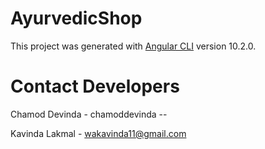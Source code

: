# AyurvedicShop

This project was generated with [Angular CLI](https://github.com/angular/angular-cli) version 10.2.0.

# Contact Developers

Chamod Devinda - chamoddevinda  --

Kavinda Lakmal - wakavinda11@gmail.com
